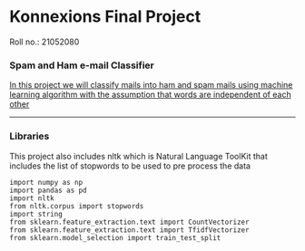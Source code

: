 # Konnexions Final Project

Roll no.: 21052080
### Spam and Ham e-mail Classifier
<u>In this project we will classify mails into ham and spam mails using machine learning algorithm with the assumption that words are independent of each other</u>

---

### Libraries

This project also includes nltk which is Natural Language ToolKit that includes the list of stopwords to be used to pre process the data

    import numpy as np
    import pandas as pd
    import nltk
    from nltk.corpus import stopwords
    import string
    from sklearn.feature_extraction.text import CountVectorizer
    from sklearn.feature_extraction.text import TfidfVectorizer
    from sklearn.model_selection import train_test_split